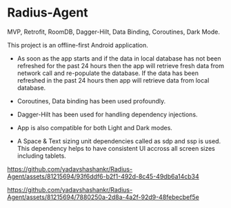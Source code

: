 # Radius-Agent
MVP, Retrofit, RoomDB, Dagger-Hilt, Data Binding, Coroutines, Dark Mode.

This project is an offline-first Android application. 

- As soon as the app starts and if the data in local database has not been refreshed for the past 24 hours then the app will retrieve fresh data from network call and re-populate the database. If the data has been refreshed in the past 24 hours then app will retrieve data from local database.

- Coroutines, Data binding has been used profoundly. 

- Dagger-Hilt has been used for handling dependency injections. 

- App is also compatible for both Light and Dark modes.

- A Space & Text sizing unit dependencies called as sdp and ssp is used. This dependency helps to have consistent UI accross all screen sizes including tablets.


https://github.com/yadavshashankr/Radius-Agent/assets/81215694/93f6ddf6-b2f1-492d-8c45-49db6a14cb34




https://github.com/yadavshashankr/Radius-Agent/assets/81215694/7880250a-2d8a-4a2f-92d9-48febecbef5e
